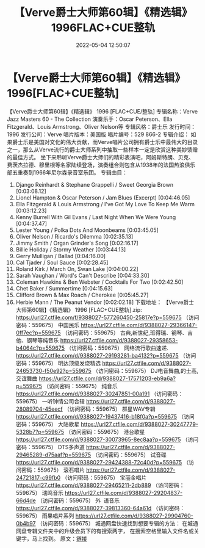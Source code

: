 ﻿---
title: 【Verve爵士大师第60辑】《精选辑》1996FLAC+CUE整轨
date: 2022-05-04 12:50:07
categories: 古典音乐、新世纪、纯音雅乐
tags: 纯音雅乐
---
# 【Verve爵士大师第60辑】《精选辑》1996[FLAC+CUE整轨]

【Verve爵士大师第60辑】《精选辑》 1996
[FLAC+CUE/整轨]
专辑名称：Verve Jazz Masters 60 -
The Collection
演奏乐手：Oscar Peterson、Ella
Fitzgerald、Louis Armstrong、Oliver Nelson等
专辑风格：爵士乐
发行时间：1996
发行公司：Verve
唱片版本：美国版
唱片编号：529 866-2
专辑介绍：
如果爵士乐是美国对文化的伟大贡献，而Verve唱片公司拥有爵士乐中最伟大的目录之一，那么从Verve流行的爵士大师系列中抽取一些样本一定是欣赏这种美妙馈赠的最佳方式。
坐下来聆听Verve爵士大师们的精彩表演吧，阿姆斯特朗、贝克、费茨杰拉德、穆里根等名家陆续登场，演奏组合则包含从1938年的法国热浪俱乐部五重奏到1966年尼尔森录音室乐团。
专辑曲目：
01. Django Reinhardt &
Stephane Grappelli / Sweet Georgia Brown
[0:03:08.12]
02. Lionel Hampton & Oscar
Peterson / Jam Blues (Excerpt)
[0:04:46.05]
03. Ella Fitzgerald & Louis
Armstrong / I've Got My Love To Keep Me Warm
[0:03:12.23]
04. Kenny Burrell With Gil
Evans / Last Night When We Were Young
[0:04:37.47]
05. Lester Young / Polka Dots
And Moonbeams
[0:03:45.05]
06. Oliver Nelson / Ricardo's
Dilemma
[0:02:35.13]
07. Jimmy Smith / Organ
Grinder's Song
[0:02:16.17]
08. Billie Holiday / Stormy
Weather
[0:03:44.13]
09. Gerry Mulligan /
Ballad
[0:04:16.00]
10. Cal Tjader / Soul
Sauce
[0:02:28.45]
11. Roland Kirk / March On,
Swan Lake
[0:04:00.22]
12. Sarah Vaughan / Word's
Can't Describe
[0:04:33.30]
13. Coleman Hawkins & Ben
Webster / Cocktails For Two
[0:02:42.50]
14. Chet Baker /
Summertime
[0:04:15.63]
15. Clifford Brown & Max
Roach / Cherokee
[0:05:45.27]
16. Herbie Mann / The Peanut
Vendor
[0:02:02.18]
下载地址：
【Verve爵士大师第60辑】《精选辑》 1996 [FLAC+CUE整轨].zip: https://url27.ctfile.com/f/9388027-577260450-25817e?p=559675
（访问密码：559675）
中国民乐
https://url27.ctfile.com/d/9388027-29366147-0ff7ec?p=559675
（访问密码：559675）
古典,新世纪,班得瑞、钢琴、吉他、钢琴等纯音乐
https://url27.ctfile.com/d/9388027-29358653-b4064c?p=559675
（访问密码：559675）
网络流行歌曲速递.
https://url27.ctfile.com/d/9388027-29193281-ba4132?p=559675
（访问密码：559675）
明达顶级发烧精选
https://url27.ctfile.com/d/9388027-24653730-f50e92?p=559675
（访问密码：559675）
DJ电音舞曲,的士高, 交谊舞曲
https://url27.ctfile.com/d/9388027-17571203-eb9a6a?p=559675
（访问密码：559675）
纯音乐
https://url27.ctfile.com/d/9388027-30247851-00a191
（访问密码：559675）
一听钟情公司合辑
https://url27.ctfile.com/d/9388027-28089704-45eecf
（访问密码：559675）
群星WAV专辑
https://url27.ctfile.com/d/9388027-19437416-b18f0a?p=559675
（访问密码：559675）
大陆歌星
https://url27.ctfile.com/d/9388027-30247779-5328b7?p=559675
（访问密码：559675）
港台歌星
https://url27.ctfile.com/d/9388027-30073965-8ec8aa?p=559675
（访问密码：559675）
DTS多声道
https://url27.ctfile.com/d/9388027-29465289-d75aaf?p=559675
（访问密码：559675）
试音碟
https://url27.ctfile.com/d/9388027-29424388-72c40d?p=559675
（访问密码：559675）
滚石唱片
https://url27.ctfile.com/d/9388027-24721817-c99fb0
（访问密码：559675）
宝丽金唱片
https://url27.ctfile.com/d/9388027-29465211-2db889
（访问密码：559675）
瑞鸣音乐
https://url27.ctfile.com/d/9388027-29204837-66d4de
（访问密码：559675）
外  语音乐
https://url27.ctfile.com/d/9388027-39813360-64a61d
（访问密码：559675）
雨果唱片系列
https://url27.ctfile.com/d/9388027-29904760-0b4b97
（访问密码：559675）
城通网盘快速找到想要专辑的方法：
在城通网盘专辑文件夹中的升级会员下的有搜索两字，
在搜索空格里输入文件名或关键字，马上找到。
原文：[链接](https://blog.sina.com.cn/s/blog_1647c7e7601030x1p.html)